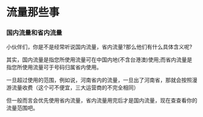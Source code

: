 流量那些事
==========

### 国内流量和省内流量

小伙伴们，你是不是经常听说国内流量，省内流量?那么他们有什么具体含义呢?

其实，国内流量是指您所使用流量可在中国内地(不含台港澳)使用;而省内流量是指您所使用流量可于号码归属省内使用。

一旦超过使用的范围，例如说，河南省内的流量，一旦出了河南省，那就会按照漫游流量收费（这个可不便宜，三大运营商的不完全相同）

但一般而言会优先使用省内流量，省内流量用完后才是国内流量，现在查查看你的流量范围吧。
